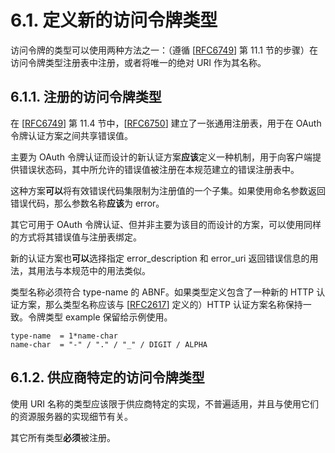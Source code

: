 # 6.1. 定义新的访问令牌类型

访问令牌的类型可以使用两种方法之一：（遵循 [[RFC6749](https://www.rfc-editor.org/info/rfc6749)] 第 11.1 节的步骤）在访问令牌类型注册表中注册，或者将唯一的绝对 URI 作为其名称。

## 6.1.1. 注册的访问令牌类型

在 [[RFC6749](https://www.rfc-editor.org/info/rfc6749)] 第 11.4 节中，[[RFC6750](https://www.rfc-editor.org/info/rfc6750)] 建立了一张通用注册表，用于在 OAuth 令牌认证方案之间共享错误值。

主要为 OAuth 令牌认证而设计的新认证方案**应该**定义一种机制，用于向客户端提供错误状态码，其中所允许的错误值被注册在本规范建立的错误注册表中。

这种方案**可以**将有效错误代码集限制为注册值的一个子集。如果使用命名参数返回错误代码，那么参数名称**应该**为 error。

其它可用于 OAuth 令牌认证、但并非主要为该目的而设计的方案，可以使用同样的方式将其错误值与注册表绑定。

新的认证方案也**可以**选择指定 error_description 和 error_uri 返回错误信息的用法，其用法与本规范中的用法类似。

类型名称必须符合 type-name 的 ABNF。如果类型定义包含了一种新的 HTTP 认证方案，那么类型名称应该与 [[RFC2617](https://www.rfc-editor.org/info/rfc2617)] 定义的）HTTP 认证方案名称保持一致。令牌类型 example 保留给示例使用。

```
type-name  = 1*name-char
name-char  = "-" / "." / "_" / DIGIT / ALPHA
```

## 6.1.2. 供应商特定的访问令牌类型

使用 URI 名称的类型应该限于供应商特定的实现，不普遍适用，并且与使用它们的资源服务器的实现细节有关。

其它所有类型**必须**被注册。
